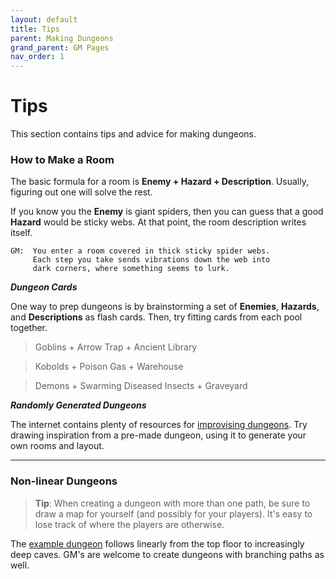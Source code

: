 ```yaml
---
layout: default
title: Tips
parent: Making Dungeons
grand_parent: GM Pages
nav_order: 1
---
```


# Tips

This section contains tips and advice for making dungeons.

### How to Make a Room

The basic formula for a room is **Enemy + Hazard + Description**. Usually, figuring out one will solve the rest.

If you know you the **Enemy** is giant spiders, then you can guess that a good **Hazard** would be sticky webs. At that point, the room description writes itself.

```
GM:  You enter a room covered in thick sticky spider webs.
     Each step you take sends vibrations down the web into
     dark corners, where something seems to lurk.
```

**_Dungeon Cards_**

One way to prep dungeons is by brainstorming a set of **Enemies**, **Hazards**, and **Descriptions** as flash cards. Then, try fitting cards from each pool together.

> Goblins + Arrow Trap + Ancient Library

> Kobolds + Poison Gas + Warehouse

> Demons + Swarming Diseased Insects + Graveyard

**_Randomly Generated Dungeons_**

The internet contains plenty of resources for [improvising dungeons](https://watabou.itch.io/one-page-dungeon). Try drawing inspiration from a pre-made dungeon, using it to generate your own rooms and layout.

---

### Non-linear Dungeons

> **Tip**: When creating a dungeon with more than one path, be sure to draw a map for yourself (and possibly for your players). It's easy to lose track of where the players are otherwise.

The [example dungeon](index.html#an-example-dungeon) follows linearly from the top floor to increasingly deep caves. GM's are welcome to create dungeons with branching paths as well.
